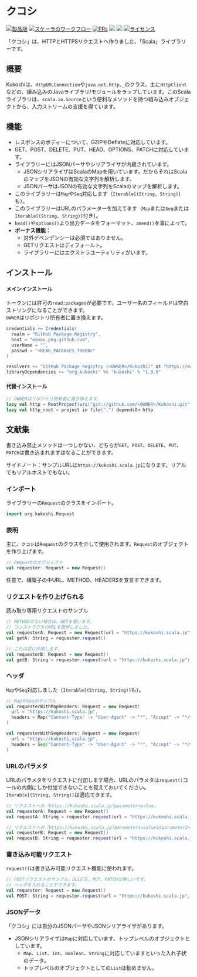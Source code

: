 # クコシ

<div>
  <p>
    <a href="https://github.com/KaNguy/Kukoshi/releases"><img src="https://shields.io/github/v/release/KaNguy/Kukoshi" alt="製品版"/></a>
    <a href="https://github.com/KaNguy/Kukoshi/actions/workflows/scala.yml"><img src="https://github.com/KaNguy/Kukoshi/actions/workflows/scala.yml/badge.svg" alt="スケーラのワークフロー"></a>
    <a href="https://github.com/KaNguy/Kukoshi/pulls"><img src="https://shields.io/github/issues-pr/KaNguy/Kukoshi?color=da301b" alt="PRs" /></a>
    <a><img src="https://shields.io/github/languages/code-size/KaNguy/Kukoshi?color=da301b" /></a>
    <a><img src="https://img.shields.io/github/last-commit/KaNguy/Kukoshi?color=007ace"></a>
    <a href="LICENSE.md"><img src="https://img.shields.io/github/license/KaNguy/Kukoshi?color=007ace" alt="ライセンス" /></a>
  </p>
</div>

「クコシ」は、HTTPとHTTPSリクエストへ作りました、「Scala」ライブラリーです。

## 概要
Kukoshiは、`HttpURLConnection`や`java.net.http._`のクラス、主に`HttpClient`などの、組み込みのJavaライブラリ/モジュールをラップしています。このScalaライブラリは、`scala.io.Source`という便利なメソッドを持つ組み込みオブジェクトから、入力ストリームの支援を得ています。

## 機能 
- レスポンスのボディーについて、GZIPやDeflateに対応しています。
- GET、POST、DELETE、PUT、HEAD、OPTIONS、PATCHに対応しています。
- ライブラリーにはJSONパーサやシリアライザが内蔵されています。 
  - JSONシリアライザはScalaのMapを用いています。だからそれはScalaのマップをJSONの有効な文字列を解析します。
  - JSONパーサはJSONの有効な文字列をScalaのマップを解析します。  
- このライブラリーは`Map`や`Seq`対応します（`Iterable[(String, String)]`も）。
- このライブラリーはURLのパラメーターを加えてます（`Map`または`Seq`または`Iterable[(String, String)]`付き）。
- `head()`や`options()`より出力データをフォーマット、`amend()`を事によって。
- **ボーナス機能：**
  - 対外デペンデンシーは必須ではありません。
  - GETリクエストはディフォールト。
  - ライブラリーにはエクストラユーティリティがいます。
  
## インストール 
####  メインインストール 
トークンには許可の`read:packages`が必要です。ユーザー名のフィールドは空白ストリングになることができます。  
`OWNER`はリポジトリ所有者に置き換えます。
```sbt 
credentials += Credentials(
  realm = "GitHub Package Registry",
  host = "maven.pkg.github.com",
  userName = "",
  passwd = "<READ_PACKAGES_TOKEN>"
)

resolvers += "GitHub Package Registry (<OWNER>/Kukoshi)" at "https://maven.pkg.github.com/<OWNER>/Kukoshi"
libraryDependencies += "org.kukoshi" %% "kukoshi" % "1.0.0"
```

#### 代替インストール
```sbt
// OWNERはリポジトリ所有者に置き換えます。
lazy val http = RootProject(uri("git://github.com/<OWNER>/Kukoshi.git"))
lazy val http_root = project in file(".") dependsOn http
```

## 文献集
書き込み禁止メソッドは一つしかない、どちらが`GET`。`POST`、`DELETE`、`PUT`、`PATCH`は書き込まれますはなることができます。

サイドノート：サンプルURLは`https://kukoshi.scala.jp`になります。リアルでもリアルホストでもない。

### インポート
ライブラリーの`Request`のクラスをインポート。
```scala
import org.kukoshi.Request
```  

### 表明
主に、`クコシ`は`Request`のクラスを介して使用されます。`Request`のオブジェクトを作り上げます。
```scala
// Requestのオブジェクト 
val requester: Request = new Request()
```  

任意で、構築子の中URL、METHOD、HEADERSを宣言すできます。

### リクエストを作り上げられる 
読み取り専用リクエストのサンプル
```scala
// METHODがない場合は、GETを使います。
// コンストラクタのURLを提供しました。
val requesterA: Request = new Request(url = "https://kukoshi.scala.jp")
val getA: String = requester.request()

// これは逆に作用します。
val requesterB: Request = new Request()
val getB: String = requester.request(url = "https://kukoshi.scala.jp")
```

### ヘッダ
`Map`や`Seq`対応しました（`Iterable[(String, String)]`も）。
```scala
// MapやSeqのサンプル
val requesterWithMapHeaders: Request = new Request(
  url = "https://kukoshi.scala.jp", 
  headers = Map("Content-Type" -> "User-Agent" -> "*", "Accept" -> "*/*")
)

val requesterWithSeqHeaders: Request = new Request(
  url = "https://kukoshi.scala.jp",
  headers = Seq("Content-Type" -> "User-Agent" -> "*", "Accept" -> "*/*")
)
```

### URLのパラメタ
URLのパラメタをリクエストに付加します場合、URLのパラメタは`request()`コールの内側にしか付加できないことを覚えておいてください。`Iterable[(String, String)]`は適応できます。
```scala
// リクエストへの『https://kukoshi.scala.jp?parameter=value』
val requesterA: Request = new Request()
val requestA: String = requester.request(url = "https://kukoshi.scala.jp", parameters = Map("parameter" -> "value"))

// リクエストへの『https://kukoshi.scala.jp?parameter1=value1&parameter2=value2』
val requesterB: Request = new Request()
val requestB: String = requester.request(url = "https://kukoshi.scala.jp", parameters = Map("parameter1" -> "value1", "parameter2" -> "value2"))
```

### 書き込み可能リクエスト
`request()`は書き込み可能リクエスト機能に使われます。
```scala
// POSTリクエストのサンプル。DELETE、PUT、PATCHは等しいです。
// ヘッダを入れることができます。
val requester: Request = new Request()
val POST: String = requester.request(url = "https://kukoshi.scala.jp", method = "POST", data = "{\"key\": \"value\"}")
```

### JSONデータ
「クコシ」には自分のJSONパーサやJSONシリアライザがあります。
  - JSONシリアライザは`Map`に対応しています、トップレベルのオブジェクトとしています。
    - `Map`、`List`、`Int`、`Boolean`、`String`に対応していますといった入れ子状のデータ。
    - トップレベルのオブジェクトとしての`List`は勧めません。